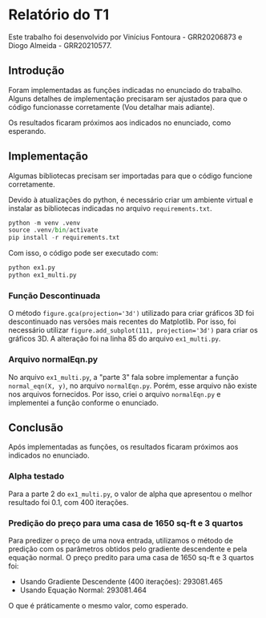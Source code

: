 # Relatório do T1

Este trabalho foi desenvolvido por Vinícius Fontoura - GRR20206873 e Diogo Almeida - GRR20210577.

## Introdução

Foram implementadas as funções indicadas no enunciado do trabalho. Alguns detalhes de implementação precisaram ser ajustados para que o código funcionasse corretamente (Vou detalhar mais adiante). 

Os resultados ficaram próximos aos indicados no enunciado, como esperando.

## Implementação

Algumas bibliotecas precisam ser importadas para que o código funcione corretamente.

Devido à atualizações do python, é necessário criar um ambiente virtual e instalar as bibliotecas indicadas no arquivo `requirements.txt`.

```python
python -m venv .venv
source .venv/bin/activate
pip install -r requirements.txt
```

Com isso, o código pode ser executado com:

```python
python ex1.py
python ex1_multi.py
```

### Função Descontinuada

O método `figure.gca(projection='3d')` utilizado para criar gráficos 3D foi descontinuado nas versões mais recentes do Matplotlib. Por isso, foi necessário utilizar `figure.add_subplot(111, projection='3d')` para criar os gráficos 3D. A alteração foi na linha 85 do arquivo `ex1_multi.py`.

### Arquivo normalEqn.py

No arquivo `ex1_multi.py`, a "parte 3" fala sobre implementar a função `normal_eqn(X, y)`, no arquivo `normalEqn.py`. Porém, esse arquivo não existe nos arquivos fornecidos. Por isso, criei o arquivo `normalEqn.py` e implementei a função conforme o enunciado.

## Conclusão

Após implementadas as funções, os resultados ficaram próximos aos indicados no enunciado.

### Alpha testado

Para a parte 2 do `ex1_multi.py`, o valor de alpha que apresentou o melhor resultado foi 0.1, com 400 iterações.

### Predição do preço para uma casa de 1650 sq-ft e 3 quartos

Para predizer o preço de uma nova entrada, utilizamos o método de predição com os parâmetros obtidos pelo gradiente descendente e pela equação normal.
O preço predito para uma casa de 1650 sq-ft e 3 quartos foi:

- Usando Gradiente Descendente (400 iterações): 293081.465
- Usando Equação Normal: 293081.464

O que é práticamente o mesmo valor, como esperado.
